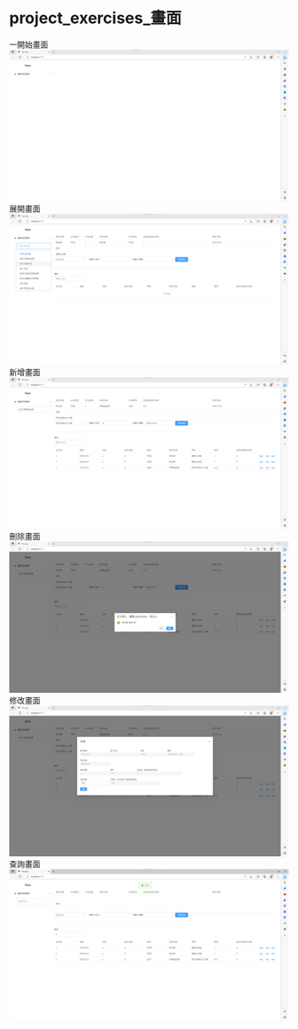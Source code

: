 # project_exercises_畫面
一開始畫面
![image](https://github.com/LifanC/project_exercises_document/blob/master/1開始.png)
展開畫面
![image](https://github.com/LifanC/project_exercises_document/blob/master/3展開.png)
新增畫面
![image](https://github.com/LifanC/project_exercises_document/blob/master/4新增.png)
刪除畫面
![image](https://github.com/LifanC/project_exercises_document/blob/master/5刪除.png)
修改畫面
![image](https://github.com/LifanC/project_exercises_document/blob/master/6修改.png)
查詢畫面
![image](https://github.com/LifanC/project_exercises_document/blob/master/7查詢.png)

